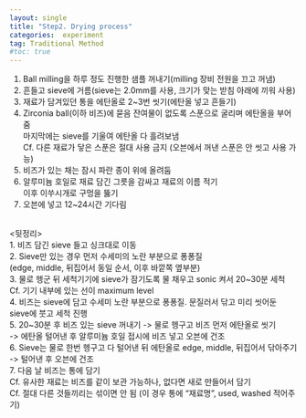 ```yaml
---
layout: single
title: "Step2. Drying process"
categories:  experiment
tag: Traditional Method
#toc: true
---
```


1.	Ball milling을 하루 정도 진행한 샘플 꺼내기(milling 장비 전원을 끄고 꺼냄)<br>
2.	흔들고 sieve에 거름(sieve는 2.0mm를 사용, 크기가 맞는 받침 아래에 끼워 사용)<br>
3.	재료가 담겨있던 통을 에탄올로 2~3번 씻기(에탄올 넣고 흔들기)<br>
4.	Zirconia ball(이하 비즈)에 묻음 잔여물이 없도록 스푼으로 굴리며 에탄올을 부어줌<br>
   마지막에는 sieve를 기울여 에탄올 다 흘려보냄<br>
   Cf. 다른 재료가 닿은 스푼은 절대 사용 금지 (오븐에서 꺼낸 스푼은 안 씻고 사용 가능)<br>
5.	비즈가 있는 채는 잠시 파란 종이 위에 올려둠<br>
6.	알루미늄 호일로 재료 담긴 그릇을 감싸고 재료의 이름 적기<br>
   이후 이쑤시개로 구멍을 뚫기<br>
7.	오븐에 넣고 12~24시간 기다림<br>
<br>
<뒷정리><br>
1.	비즈 담긴 sieve 들고 싱크대로 이동<br>
2.	Sieve만 있는 경우 먼저 수세미의 노란 부분으로 퐁퐁질<br>
   (edge, middle, 뒤집어서 동일 순서, 이후 바깥쪽 옆부분)<br>
3.	물로 헹군 뒤 세척기기에 sieve가 잠기도록 물 채우고 sonic 켜서 20~30분 세척<br>
    Cf. 기기 내부에 있는 선이 maximum level<br>
4.	비즈는 sieve에 담고 수세미 노란 부분으로 퐁퐁질. 문질러서 닦고 미리 씻어둔 sieve에 붓고 세척 진행<br>
5.	20~30분 후 비즈 있는 sieve 꺼내기 -> 물로 헹구고 비즈 먼저 에탄올로 씻기<br>
   -> 에탄올 털어낸 후 알루미늄 호일 접시에 비즈 넣고 오븐에 건조<br>
6.	Sieve는 물로 한번 헹구고 다 털어낸 뒤 에탄올로 edge, middle, 뒤집어서 닦아주기<br>
   -> 털어낸 후 오븐에 건조<br>
7.	다음 날 비즈는 통에 담기<br>
    Cf. 유사한 재료는 비즈를 같이 보관 가능하나, 없다면 새로 만들어서 담기<br>
    Cf. 절대 다른 것들끼리는 섞이면 안 됨 (이 경우 통에 “재료명”, used, washed 적어주기)
